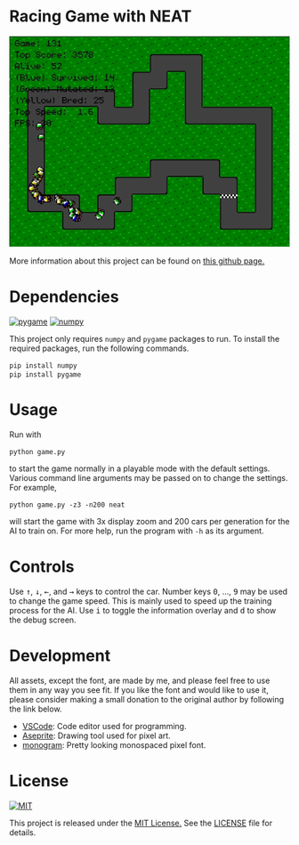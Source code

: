 # Racing Game with NEAT

![Game Screen](./docs/img/racing_game_ai_peek.gif)

More information about this project can be found on
[this github page.](https://greymistcube.github.io/racing_game_ai/)

# Dependencies

[![pygame][pygame_img]][pygame_url]
[![numpy][numpy_img]][numpy_url]

This project only requires `numpy` and `pygame` packages to run.
To install the required packages, run the following commands.
```
pip install numpy
pip install pygame
```

# Usage

Run with

```
python game.py
```

to start the game normally in a playable mode with the default settings.
Various command line arguments may be passed on to change the settings.
For example,

```
python game.py -z3 -n200 neat
```

will start the game with 3x display zoom and 200 cars per generation for
the AI to train on. For more help, run the program with `-h` as its argument.

# Controls

Use <kbd>&uarr;</kbd>, <kbd>&darr;</kbd>, <kbd>&larr;</kbd>, and <kbd>&rarr;</kbd>
keys to control the car. Number keys <kbd>0</kbd>, ..., <kbd>9</kbd>
may be used to change the game speed. This is mainly used to speed up
the training process for the AI.
Use <kbd>i</kbd> to toggle the information overlay and <kbd>d</kbd>
to show the debug screen.

# Development

All assets, except the font, are made by me, and please feel free to use them
in any way you see fit. If you like the font and would like to use it,
please consider making a small donation to the original author
by following the link below.

 * [VSCode][vscode_url]: Code editor used for programming.
 * [Aseprite][aseprite_url]: Drawing tool used for pixel art.
 * [monogram][monogram_url]: Pretty looking monospaced pixel font.

# License

[![MIT][MIT_img]][MIT_url]

This project is released under the [MIT License.][MIT_url]
See the [LICENSE](./LICENSE) file for details.

<!-- Markdown link & image definitions -->
[pygame_img]: https://img.shields.io/badge/pygame-1.9.4-brightgreen.svg
[pygame_url]: https://www.pygame.org/
[numpy_img]: https://img.shields.io/badge/numpy-1.16.2-brightgreen.svg
[numpy_url]: https://www.numpy.org/
[MIT_img]: https://img.shields.io/badge/license-MIT-blue.svg
[MIT_url]: https://opensource.org/licenses/MIT
[vscode_url]: https://code.visualstudio.com/
[aseprite_url]: https://www.aseprite.org/
[monogram_url]: https://datagoblin.itch.io/monogram
